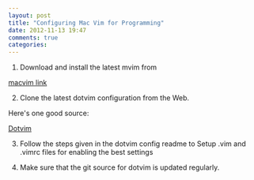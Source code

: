 ```yaml
---
layout: post
title: "Configuring Mac Vim for Programming"
date: 2012-11-13 19:47
comments: true
categories: 
---
```


1. Download and install the latest mvim from 

[macvim link](http://code.google.com/p/macvim/)

2. Clone the latest dotvim configuration from the Web.

Here's one good source:

[Dotvim](https://github.com/astrails/dotvim)

3. Follow the steps given in the dotvim config readme to Setup .vim and .vimrc files for enabling the best settings

4. Make sure that the git source for dotvim is updated regularly.

